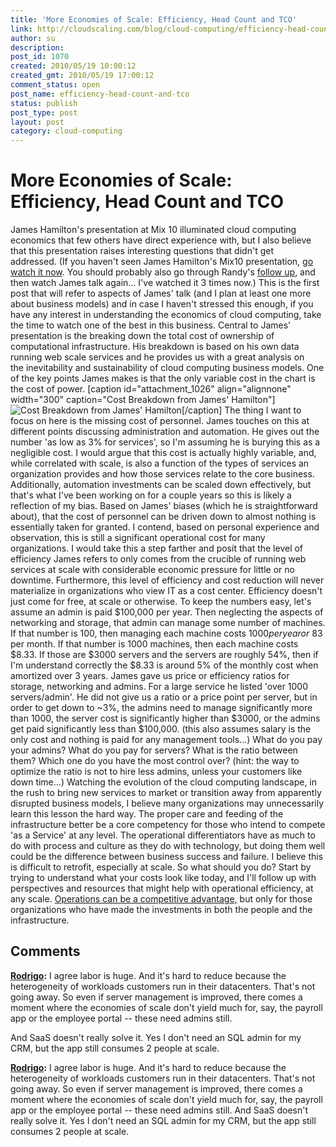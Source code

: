 ```yaml
---
title: 'More Economies of Scale: Efficiency, Head Count and TCO'
link: http://cloudscaling.com/blog/cloud-computing/efficiency-head-count-and-tco/
author: su
description: 
post_id: 1070
created: 2010/05/19 10:00:12
created_gmt: 2010/05/19 17:00:12
comment_status: open
post_name: efficiency-head-count-and-tco
status: publish
post_type: post
layout: post
category: cloud-computing
---
```


# More Economies of Scale: Efficiency, Head Count and TCO

James Hamilton's presentation at Mix 10 illuminated cloud computing economics that few others have direct experience with, but I also believe that this presentation raises interesting questions that didn't get addressed. (If you haven't seen James Hamilton's Mix10 presentation, [go watch it now](http://live.visitmix.com/MIX10/Sessions/EX01). You should probably also go through Randy's [follow up](/blog/cloud-computing/understanding-cloud-datacenter-economies-of-scale), and then watch James talk again... I've watched it 3 times now.) This is the first post that will refer to aspects of James' talk (and I plan at least one more about business models) and in case I haven't stressed this enough, if you have any interest in understanding the economics of cloud computing, take the time to watch one of the best in this business. Central to James' presentation is the breaking down the total cost of ownership of computational infrastructure. His breakdown is based on his own data running web scale services and he provides us with a great analysis on the inevitability and sustainability of cloud computing business models. One of the key points James makes is that the only variable cost in the chart is the cost of power. [caption id="attachment_1026" align="alignnone" width="300" caption="Cost Breakdown from James' Hamilton"]![Cost Breakdown from James' Hamilton](http://cloudscaling.com/wp-content/uploads/2010/05/james-hamilton-pie-chart-300x188.png)[/caption] The thing I want to focus on here is the missing cost of personnel. James touches on this at different points discussing administration and automation. He gives out the number 'as low as 3% for services', so I'm assuming he is burying this as a negligible cost. I would argue that this cost is actually highly variable, and, while correlated with scale, is also a function of the types of services an organization provides and how those services relate to the core business. Additionally, automation investments can be scaled down effectively, but that's what I've been working on for a couple years so this is likely a reflection of my bias. Based on James' biases (which he is straightforward about), that the cost of personnel can be driven down to almost nothing is essentially taken for granted. I contend, based on personal experience and observation, this is still a significant operational cost for many organizations. I would take this a step farther and posit that the level of efficiency James refers to only comes from the crucible of running web services at scale with considerable economic pressure for little or no downtime. Furthermore, this level of efficiency and cost reduction will never materialize in organizations who view IT as a cost center. Efficiency doesn't just come for free, at scale or otherwise. To keep the numbers easy, let's assume an admin is paid $100,000 per year. Then neglecting the aspects of networking and storage, that admin can manage some number of machines. If that number is 100, then managing each machine costs $1000 per year or ~$83 per month. If that number is 1000 machines, then each machine costs $8.33. If those are $3000 servers and the servers are roughly 54%, then if I'm understand correctly the $8.33 is around 5% of the monthly cost when amortized over 3 years. James gave us price or efficiency ratios for storage, networking and admins. For a large service he listed 'over 1000 servers/admin'. He did not give us a ratio or a price point per server, but in order to get down to ~3%, the admins need to manage significantly more than 1000, the server cost is significantly higher than $3000, or the admins get paid significantly less than $100,000. (this also assumes salary is the only cost and nothing is paid for any management tools...) What do you pay your admins? What do you pay for servers? What is the ratio between them? Which one do you have the most control over? (hint: the way to optimize the ratio is not to hire less admins, unless your customers like down time...) Watching the evolution of the cloud computing landscape, in the rush to bring new services to market or transition away from apparently disrupted business models, I believe many organizations may unnecessarily learn this lesson the hard way. The proper care and feeding of the infrastructure better be a core competency for those who intend to compete 'as a Service' at any level. The operational differentiators have as much to do with process and culture as they do with technology, but doing them well could be the difference between business success and failure. I believe this is difficult to retrofit, especially at scale. So what should you do? Start by trying to understand what your costs look like today, and I'll follow up with perspectives and resources that might help with operational efficiency, at any scale. [Operations can be a competitive advantage,](http://radar.oreilly.com/2007/10/operations-is-a-competitive-ad.html) but only for those organizations who have made the investments in both the people and the infrastructure.

## Comments

**[Rodrigo](#524 "2010-05-19 17:59:34"):** I agree labor is huge. And it's hard to reduce because the heterogeneity of workloads customers run in their datacenters. That's not going away. So even if server management is improved, there comes a moment where the economies of scale don't yield much for, say, the payroll app or the employee portal -- these need admins still.   
  
And SaaS doesn't really solve it. Yes I don't need an SQL admin for my CRM, but the app still consumes 2 people at scale.

**[Rodrigo](#2198 "2010-05-19 17:59:00"):** I agree labor is huge. And it's hard to reduce because the heterogeneity of workloads customers run in their datacenters. That's not going away. So even if server management is improved, there comes a moment where the economies of scale don't yield much for, say, the payroll app or the employee portal -- these need admins still. And SaaS doesn't really solve it. Yes I don't need an SQL admin for my CRM, but the app still consumes 2 people at scale.

